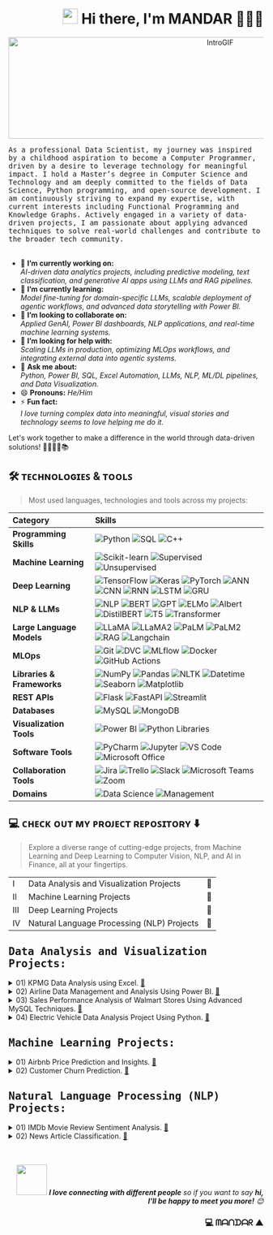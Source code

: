 <!--   
<div align="left">
  <a href=""><img src="https://img.shields.io/badge/Website-My%20Portfolio-red" width="160" height="25"></a>
  <a href=""><img src="https://img.shields.io/badge/Medium-Read%20My%20Blogs-orange"></a>
  <a href=""><img src="https://img.shields.io/badge/Ebook-Download%20Ebook-blue"></a>
  <a href=""><img src="https://img.shields.io/badge/Research%20Papers-View%20Papers-purple"></a>
</div> 
 -->
<h1 align="Right"><img src="https://raw.githubusercontent.com/aemmadi/aemmadi/master/wave.gif" width="30px"> Hi there, I'm MANDAR 🧑🏽‍💻</h1>

<p align="center">
  <img src="https://github.com/MandarKURUNDWADE/MandarKURUNDWADE/blob/main/IntroGIF_speed.gif" alt="IntroGIF" width="820" height="200">
</p>


<samp>
As a professional Data Scientist, my journey was inspired by a childhood aspiration to become a Computer Programmer, driven by a desire to leverage technology for meaningful impact. I hold a Master’s degree in Computer Science and Technology and am deeply committed to the fields of Data Science, Python programming, and open-source development. I am continuously striving to expand my expertise, with current interests including Functional Programming and Knowledge Graphs. Actively engaged in a variety of data-driven projects, I am passionate about applying advanced techniques to solve real-world challenges and contribute to the broader tech community.
</samp>
<br><br>

- 🔭 **I’m currently working on:** <br> _AI-driven data analytics projects, including predictive modeling, text classification, and generative AI apps using LLMs and RAG pipelines._
- 🌱 **I’m currently learning:** <br> _Model fine-tuning for domain-specific LLMs, scalable deployment of agentic workflows, and advanced data storytelling with Power BI._
- 👯 **I’m looking to collaborate on:** <br> _Applied GenAI, Power BI dashboards, NLP applications, and real-time machine learning systems._
- 🤔 **I’m looking for help with:** <br> _Scaling LLMs in production, optimizing MLOps workflows, and integrating external data into agentic systems._
- 💬 **Ask me about:** <br> _Python, Power BI, SQL, Excel Automation, LLMs, NLP, ML/DL pipelines, and Data Visualization._
- 😄 **Pronouns:** _He/Him_
- ⚡ **Fun fact:** <br> _I love turning complex data into meaningful, visual stories and technology seems to love helping me do it._ <br>

Let's work together to make a difference in the world through data-driven solutions! 🌋🏃‍♂️🌱📚
<br>
<h2 align="Left">🛠 ᴛᴇᴄʜɴᴏʟᴏɢɪᴇꜱ & ᴛᴏᴏʟꜱ</h2>

> Most used languages, technologies and tools across my projects:

| Category                  | Skills |
|:--------------------------|:--------|
| **Programming Skills**    | ![Python](https://img.shields.io/badge/Python-3776AB?style=flat&logo=python&logoColor=white) ![SQL](https://img.shields.io/badge/SQL-4479A1?style=flat&logo=mysql&logoColor=white) ![C++](https://img.shields.io/badge/C++-00599C?style=flat&logo=c%2b%2b&logoColor=white) |
| **Machine Learning**      | ![Scikit-learn](https://img.shields.io/badge/Scikit_learn-F7931E?style=flat&logo=scikit-learn&logoColor=white) ![Supervised](https://img.shields.io/badge/Supervised_Learning-blue?style=flat) ![Unsupervised](https://img.shields.io/badge/Unsupervised_Learning-green?style=flat) |
| **Deep Learning**         | ![TensorFlow](https://img.shields.io/badge/TensorFlow-FF6F00?style=flat&logo=tensorflow&logoColor=white) ![Keras](https://img.shields.io/badge/Keras-D00000?style=flat&logo=keras&logoColor=white) ![PyTorch](https://img.shields.io/badge/PyTorch-EE4C2C?style=flat&logo=pytorch&logoColor=white) ![ANN](https://img.shields.io/badge/ANN-blue?style=flat) ![CNN](https://img.shields.io/badge/CNN-blue?style=flat) ![RNN](https://img.shields.io/badge/RNN-blue?style=flat) ![LSTM](https://img.shields.io/badge/LSTM-blue?style=flat) ![GRU](https://img.shields.io/badge/GRU-blue?style=flat) |
| **NLP & LLMs**            | ![NLP](https://img.shields.io/badge/NLP-000000?style=flat&logo=python&logoColor=white) ![BERT](https://img.shields.io/badge/BERT-276DC3?style=flat) ![GPT](https://img.shields.io/badge/GPT-blue?style=flat) ![ELMo](https://img.shields.io/badge/ELMo-blue?style=flat) ![Albert](https://img.shields.io/badge/Albert-blue?style=flat) ![DistilBERT](https://img.shields.io/badge/DistilBERT-blue?style=flat) ![T5](https://img.shields.io/badge/T5-blue?style=flat) ![Transformer](https://img.shields.io/badge/Transformer-blue?style=flat) |
| **Large Language Models** | ![LLaMA](https://img.shields.io/badge/LLaMA-563D7C?style=flat) ![LLaMA2](https://img.shields.io/badge/LLaMA2-563D7C?style=flat) ![PaLM](https://img.shields.io/badge/PaLM-4285F4?style=flat) ![PaLM2](https://img.shields.io/badge/PaLM2-4285F4?style=flat) ![RAG](https://img.shields.io/badge/RAG-FF6F00?style=flat) ![Langchain](https://img.shields.io/badge/Langchain-3C3C3C?style=flat) |
| **MLOps**                 | ![Git](https://img.shields.io/badge/Git-F05032?style=flat&logo=git&logoColor=white) ![DVC](https://img.shields.io/badge/DVC-945DD6?style=flat&logo=dvc&logoColor=white) ![MLflow](https://img.shields.io/badge/MLflow-1674A3?style=flat&logo=mlflow&logoColor=white) ![Docker](https://img.shields.io/badge/Docker-2496ED?style=flat&logo=docker&logoColor=white) ![GitHub Actions](https://img.shields.io/badge/GitHub_Actions-2088FF?style=flat&logo=githubactions&logoColor=white) |
| **Libraries & Frameworks**| ![NumPy](https://img.shields.io/badge/NumPy-013243?style=flat&logo=numpy&logoColor=white) ![Pandas](https://img.shields.io/badge/Pandas-150458?style=flat&logo=pandas&logoColor=white) ![NLTK](https://img.shields.io/badge/NLTK-000000?style=flat) ![Datetime](https://img.shields.io/badge/Datetime-blue?style=flat) ![Seaborn](https://img.shields.io/badge/Seaborn-0C7DC5?style=flat&logo=python&logoColor=white) ![Matplotlib](https://img.shields.io/badge/Matplotlib-11557C?style=flat&logo=python&logoColor=white) |
| **REST APIs**             | ![Flask](https://img.shields.io/badge/Flask-000000?style=flat&logo=flask&logoColor=white) ![FastAPI](https://img.shields.io/badge/FastAPI-009688?style=flat&logo=fastapi&logoColor=white) ![Streamlit](https://img.shields.io/badge/Streamlit-FF4B4B?style=flat&logo=streamlit&logoColor=white) |
| **Databases**             | ![MySQL](https://img.shields.io/badge/MySQL-4479A1?style=flat&logo=mysql&logoColor=white) ![MongoDB](https://img.shields.io/badge/MongoDB-47A248?style=flat&logo=mongodb&logoColor=white) |
| **Visualization Tools**   | ![Power BI](https://img.shields.io/badge/Power_BI-F2C811?style=flat&logo=power-bi&logoColor=black) ![Python Libraries](https://img.shields.io/badge/Python_Visualization_Libraries-blue?style=flat) |
| **Software Tools**        | ![PyCharm](https://img.shields.io/badge/PyCharm-000000?style=flat&logo=pycharm&logoColor=white) ![Jupyter](https://img.shields.io/badge/Jupyter-F37626?style=flat&logo=jupyter&logoColor=white) ![VS Code](https://img.shields.io/badge/VS_Code-007ACC?style=flat&logo=visual-studio-code&logoColor=white) ![Microsoft Office](https://img.shields.io/badge/MS_Office-D83B01?style=flat&logo=microsoft-office&logoColor=white) |
| **Collaboration Tools**   | ![Jira](https://img.shields.io/badge/Jira-0052CC?style=flat&logo=jira&logoColor=white) ![Trello](https://img.shields.io/badge/Trello-0052CC?style=flat&logo=trello&logoColor=white) ![Slack](https://img.shields.io/badge/Slack-4A154B?style=flat&logo=slack&logoColor=white) ![Microsoft Teams](https://img.shields.io/badge/MS_Teams-6264A7?style=flat&logo=microsoft-teams&logoColor=white) ![Zoom](https://img.shields.io/badge/Zoom-2D8CFF?style=flat&logo=zoom&logoColor=white) |
| **Domains**               | ![Data Science](https://img.shields.io/badge/Data_Science-blue?style=flat) ![Management](https://img.shields.io/badge/Management-gray?style=flat) |


## 💻 ᴄʜᴇᴄᴋ ᴏᴜᴛ ᴍʏ ᴘʀᴏᴊᴇᴄᴛ ʀᴇᴘᴏꜱɪᴛᴏʀʏ ⬇️
>  Explore a diverse range of cutting-edge projects, from Machine Learning and Deep Learning to Computer Vision, NLP, and AI in Finance, all at your fingertips.

||||
|---|---|---|
| I |Data Analysis and Visualization Projects| 🔽|
| II |Machine Learning Projects| 🔽|
| III |Deep Learning Projects| 🔽|
| IV |Natural Language Processing (NLP) Projects| 🔽|


## <samp> Data Analysis and Visualization Projects: </samp>
<details>
  <summary> 
    01) KPMG Data Analysis using Excel.
    <a href="https://github.com/MandarKURUNDWADE/KPMG_Data_Analysis_Excel">📂</a> 
  </summary>
  This project aims to analyze customer demographics, transactions, and new customer data to provide insights into business performance and customer behavior. The project consists of six tasks that involve data cleaning, data analysis, and visualization using Excel.
</details> 
<details>
  <summary> 
    02) Airline Data Management and Analysis Using Power BI. 
    <a href="https://github.com/MandarKURUNDWADE/Airline_Data_Analysis_PowerBI">📂</a> 
  </summary>
  The airline industry operates with numerous complexities, requiring effective data management and insights into flight schedules, passenger details, and ticketing systems. This project aims to analyze airline operations for improving efficiency and customer satisfaction.
</details> 
<details>
  <summary> 
    03) Sales Performance Analysis of Walmart Stores Using Advanced MySQL Techniques. 
    <a href="https://github.com/MandarKURUNDWADE/Sales_Performance_Walmart_MySQL">📂</a> 
  </summary>
  Walmart wants to optimize its sales strategies by analyzing historical transaction data across branches, customer types, payment methods, and product lines. To achieve this, advanced MySQL queries will be employed to answer challenging business questions related to sales performance, customer segmentation, and product trends.
</details>
<details>
  <summary> 
    04) Electric Vehicle Data Analysis Project Using Python. 
    <a href="https://github.com/MandarKURUNDWADE/EV_Data_Analysis_Python">📂</a> 
  </summary>
  In this project, you will analyze a dataset related to electric vehicles (EVs). The dataset contains various features such as electric range, energy consumption, price, and other relevant attributes. Your goal is to conduct a thorough analysis to uncover meaningful insights, tell a compelling story, conduct hypothesis testing and provide actionable recommendations based on the data.
</details>


## <samp> Machine Learning Projects: </samp>
<details>
  <summary> 
    01) Airbnb Price Prediction and Insights.
    <a href="https://github.com/MandarKURUNDWADE/Airbnb_Price_Prediction_ML">📂</a> 
  </summary>
  This repository consists of customized word embedding pre-trained on banking and finance terms which will be helpful in analyzing
</details> 
<details>
  <summary> 
    02) Customer Churn Prediction.
    <a href="https://github.com/MandarKURUNDWADE/Customer_Churn_Prediction_ML">📂</a> 
  </summary>
  This repository consists of customized word embedding pre-trained on banking and finance terms which will be helpful in analyzing
</details> 


## <samp> Natural Language Processing (NLP) Projects: <samp>
<details>
  <summary> 
    01) IMDb Movie Review Sentiment Analysis. 
    <a href="https://github.com/MandarKURUNDWADE/Movie_Review_Analysis_NLP">📂</a> 
  </summary>
  The primary objective of this project is to build a machine learning classification model that can predict the sentiment of IMDb movie reviews. The dataset contains a collection of movie reviews, and each review is labeled as either positive or negative. Using text preprocessing, feature extraction techniques (such as TF-IDF), and various classification algorithms, the project will aim to develop a model that can effectively classify the sentiment of movie reviews. The model’s performance will be evaluated using standard classification metrics, such as accuracy, precision, recall, and F1-score.
</details> 
<details>
  <summary> 
    02) News Article Classification. 
    <a href="https://github.com/MandarKURUNDWADE/News_Article_Classification_NLP">📂</a> 
  </summary>
  The primary objective of this project is to build a classification model that can automatically categorize news articles into different predefined categories. The model will be trained using a labeled dataset of news articles and will output the most likely category (e.g., sports, politics, or technology) for any given article.
</details>

<br>
<br>

<p align="Right">
  <img src="https://media.giphy.com/media/LnQjpWaON8nhr21vNW/giphy.gif" width="60"> <em><b>I love connecting with different people</b> so if you want to say <b>hi, I'll be happy to meet you more!</b> 😊</em>
</p>


<h3 align="Right">💻 ᗰᗩᑎᗪᗩᖇ ▲</h3>
